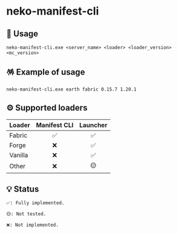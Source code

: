 # neko-manifest-cli

## 🍵 Usage

```
neko-manifest-cli.exe <server_name> <loader> <loader_version> <mc_version>
```

## 🪅 Example of usage

```
neko-manifest-cli.exe earth fabric 0.15.7 1.20.1
```

## ⚙️ Supported loaders

| Loader    | Manifest CLI | Launcher |
| ------    | :-----: | :-----: |
| Fabric    |   ✅   |   ✅   |
| Forge     |   ❌   |   ✅   |
| Vanilla   |   ❌   |   ✅   |
| Other     |   ❌   |   🟡   |

## 💡 Status

```md
✅: Fully implemented.

🟡: Not tested.

❌: Not implemented.
```
